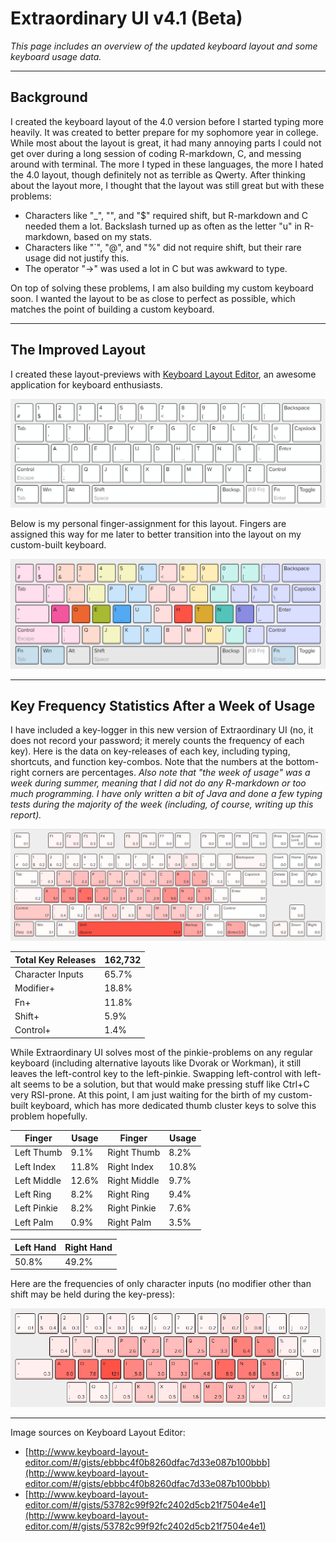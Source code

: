 # Extraordinary UI v4.1 (Beta)

*This page includes an overview of the updated keyboard layout and some keyboard usage data.*

***
## Background

I created the keyboard layout of the 4.0 version before I started typing more heavily. It was created to better prepare for my sophomore year in college. While most about the layout is great, it had many annoying parts I could not get over during a long session of coding R-markdown, C, and messing around with terminal. The more I typed in these languages, the more I hated the 4.0 layout, though definitely not as terrible as Qwerty. After thinking about the layout more, I thought that the layout was still great but with these problems:
* Characters like "_", "\", and "$" required shift, but R-markdown and C needed them a lot. Backslash turned up as often as the letter "u" in R-markdown, based on my stats.
* Characters like "`", "@", and "%" did not require shift, but their rare usage did not justify this.
* The operator "->" was used a lot in C but was awkward to type.

On top of solving these problems, I am also building my custom keyboard soon. I wanted the layout to be as close to perfect as possible, which matches the point of building a custom keyboard.

***
## The Improved Layout

I created these layout-previews with [Keyboard Layout Editor](http://www.keyboard-layout-editor.com/#/gists/ebbbc4f0b8260dfac7d33e087b100bbb), an awesome application for keyboard enthusiasts.

![v4.1 Basic Layout](https://raw.githubusercontent.com/asianboii-chen/AsianboiisUI/master/4.1/4.1_basic_layout.png)

Below is my personal finger-assignment for this layout. Fingers are assigned this way for me later to better transition into the layout on my custom-built keyboard.

![v4.1 Layout Finger Assignment](https://raw.githubusercontent.com/asianboii-chen/AsianboiisUI/master/4.1/4.1_finger_assignment.png)

***
## Key Frequency Statistics After a Week of Usage

I have included a key-logger in this new version of Extraordinary UI (no, it does not record your password; it merely counts the frequency of each key). Here is the data on key-releases of each key, including typing, shortcuts, and function key-combos. Note that the numbers at the bottom-right corners are percentages. *Also note that "the week of usage" was a week during summer, meaning that I did not do any R-markdown or too much programming. I have only written a bit of Java and done a few typing tests during the majority of the week (including, of course, writing up this report).*

![](https://raw.githubusercontent.com/asianboii-chen/AsianboiisUI/master/4.1/4.1_one_week_total_stats.png)

| Total Key Releases | 162,732 |
|--------------------|---------|
| Character Inputs   | 65.7%   |
| Modifier+          | 18.8%   |
| Fn+                | 11.8%   |
| Shift+             | 5.9%    |
| Control+           | 1.4%    |

While Extraordinary UI solves most of the pinkie-problems on any regular keyboard (including alternative layouts like Dvorak or Workman), it still leaves the left-control key to the left-pinkie. Swapping left-control with left-alt seems to be a solution, but that would make pressing stuff like Ctrl+C very RSI-prone. At this point, I am just waiting for the birth of my custom-built keyboard, which has more dedicated thumb cluster keys to solve this problem hopefully.

| Finger      | Usage   | Finger       | Usage   |
|-------------|---------|--------------|---------|
| Left Thumb  | 9.1%    | Right Thumb  | 8.2%    |
| Left Index  | 11.8%   | Right Index  | 10.8%   |
| Left Middle | 12.6%   | Right Middle | 9.7%    |
| Left Ring   | 8.2%    | Right Ring   | 9.4%    |
| Left Pinkie | 8.2%    | Right Pinkie | 7.6%    |
| Left Palm   | 0.9%    | Right Palm   | 3.5%    |

| Left Hand | Right Hand |
|-----------|------------|
| 50.8%     | 49.2%      |

Here are the frequencies of only character inputs (no modifier other than shift may be held during the key-press):

![](https://raw.githubusercontent.com/asianboii-chen/AsianboiisUI/master/4.1/4.1_one_week_char_stats.png)

***
Image sources on Keyboard Layout Editor:
* [http://www.keyboard-layout-editor.com/#/gists/ebbbc4f0b8260dfac7d33e087b100bbb](http://www.keyboard-layout-editor.com/#/gists/ebbbc4f0b8260dfac7d33e087b100bbb)
* [http://www.keyboard-layout-editor.com/#/gists/53782c99f92fc2402d5cb21f7504e4e1](http://www.keyboard-layout-editor.com/#/gists/53782c99f92fc2402d5cb21f7504e4e1)
